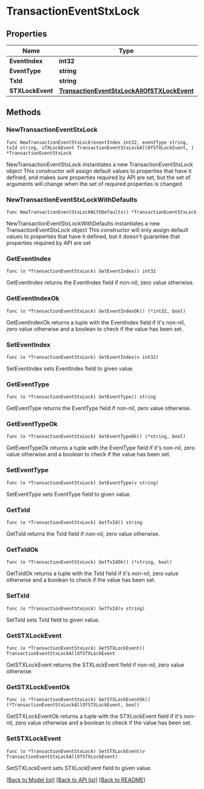 # TransactionEventStxLock

## Properties

Name | Type | Description | Notes
------------ | ------------- | ------------- | -------------
**EventIndex** | **int32** |  | 
**EventType** | **string** |  | 
**TxId** | **string** |  | 
**STXLockEvent** | [**TransactionEventStxLockAllOfSTXLockEvent**](TransactionEventStxLockAllOfSTXLockEvent.md) |  | 

## Methods

### NewTransactionEventStxLock

`func NewTransactionEventStxLock(eventIndex int32, eventType string, txId string, sTXLockEvent TransactionEventStxLockAllOfSTXLockEvent, ) *TransactionEventStxLock`

NewTransactionEventStxLock instantiates a new TransactionEventStxLock object
This constructor will assign default values to properties that have it defined,
and makes sure properties required by API are set, but the set of arguments
will change when the set of required properties is changed

### NewTransactionEventStxLockWithDefaults

`func NewTransactionEventStxLockWithDefaults() *TransactionEventStxLock`

NewTransactionEventStxLockWithDefaults instantiates a new TransactionEventStxLock object
This constructor will only assign default values to properties that have it defined,
but it doesn't guarantee that properties required by API are set

### GetEventIndex

`func (o *TransactionEventStxLock) GetEventIndex() int32`

GetEventIndex returns the EventIndex field if non-nil, zero value otherwise.

### GetEventIndexOk

`func (o *TransactionEventStxLock) GetEventIndexOk() (*int32, bool)`

GetEventIndexOk returns a tuple with the EventIndex field if it's non-nil, zero value otherwise
and a boolean to check if the value has been set.

### SetEventIndex

`func (o *TransactionEventStxLock) SetEventIndex(v int32)`

SetEventIndex sets EventIndex field to given value.


### GetEventType

`func (o *TransactionEventStxLock) GetEventType() string`

GetEventType returns the EventType field if non-nil, zero value otherwise.

### GetEventTypeOk

`func (o *TransactionEventStxLock) GetEventTypeOk() (*string, bool)`

GetEventTypeOk returns a tuple with the EventType field if it's non-nil, zero value otherwise
and a boolean to check if the value has been set.

### SetEventType

`func (o *TransactionEventStxLock) SetEventType(v string)`

SetEventType sets EventType field to given value.


### GetTxId

`func (o *TransactionEventStxLock) GetTxId() string`

GetTxId returns the TxId field if non-nil, zero value otherwise.

### GetTxIdOk

`func (o *TransactionEventStxLock) GetTxIdOk() (*string, bool)`

GetTxIdOk returns a tuple with the TxId field if it's non-nil, zero value otherwise
and a boolean to check if the value has been set.

### SetTxId

`func (o *TransactionEventStxLock) SetTxId(v string)`

SetTxId sets TxId field to given value.


### GetSTXLockEvent

`func (o *TransactionEventStxLock) GetSTXLockEvent() TransactionEventStxLockAllOfSTXLockEvent`

GetSTXLockEvent returns the STXLockEvent field if non-nil, zero value otherwise.

### GetSTXLockEventOk

`func (o *TransactionEventStxLock) GetSTXLockEventOk() (*TransactionEventStxLockAllOfSTXLockEvent, bool)`

GetSTXLockEventOk returns a tuple with the STXLockEvent field if it's non-nil, zero value otherwise
and a boolean to check if the value has been set.

### SetSTXLockEvent

`func (o *TransactionEventStxLock) SetSTXLockEvent(v TransactionEventStxLockAllOfSTXLockEvent)`

SetSTXLockEvent sets STXLockEvent field to given value.



[[Back to Model list]](../README.md#documentation-for-models) [[Back to API list]](../README.md#documentation-for-api-endpoints) [[Back to README]](../README.md)


